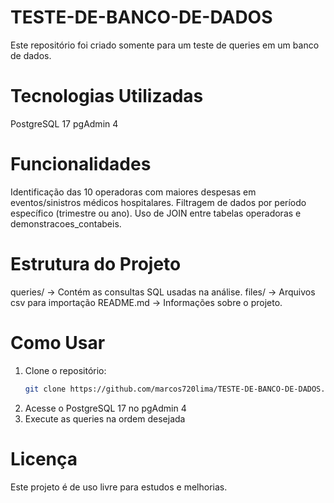 # TESTE-DE-BANCO-DE-DADOS
Este repositório foi criado somente para um teste de queries em um banco de dados. 

# Tecnologias Utilizadas

PostgreSQL 17
pgAdmin 4

# Funcionalidades

Identificação das 10 operadoras com maiores despesas em eventos/sinistros médicos hospitalares.
Filtragem de dados por período específico (trimestre ou ano).
Uso de JOIN entre tabelas operadoras e demonstracoes_contabeis.

# Estrutura do Projeto

queries/ → Contém as consultas SQL usadas na análise.
files/ → Arquivos csv para importação
README.md → Informações sobre o projeto.

# Como Usar

1. Clone o repositório:
   ```bash
   git clone https://github.com/marcos720lima/TESTE-DE-BANCO-DE-DADOS.git
2. Acesse o PostgreSQL 17 no pgAdmin 4
3. Execute as queries na ordem desejada

# Licença
Este projeto é de uso livre para estudos e melhorias.


